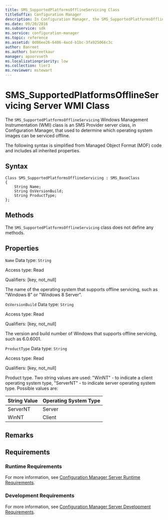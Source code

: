 ```yaml
---
title: SMS_SupportedPlatformsOfflineServicing Class
titleSuffix: Configuration Manager
description: In Configuration Manager, the SMS_SupportedPlatformsOfflineServicing Windows Management Instrumentation class is an SMS Provider server class that used to determine which operating system images can be serviced offline.
ms.date: 09/20/2016
ms.subservice: sdk
ms.service: configuration-manager
ms.topic: reference
ms.assetid: 0d06ee26-6406-4acd-b1bc-3fa925066c3c
author: Banreet
ms.author: banreetkaur
manager: apoorvseth
ms.localizationpriority: low
ms.collection: tier3
ms.reviewer: mstewart
---
```

# SMS_SupportedPlatformsOfflineServicing Server WMI Class
The `SMS_SupportedPlatformsOfflineServicing` Windows Management Instrumentation (WMI) class is an SMS Provider server class, in Configuration Manager, that used to determine which operating system images can be serviced offline.

 The following syntax is simplified from Managed Object Format (MOF) code and includes all inherited properties.

## Syntax

```
Class SMS_SupportedPlatformsOfflineServicing : SMS_BaseClass
{
    String Name;
    String OsVersionBuild;
    String ProductType;
};
```

## Methods
 The `SMS_SupportedPlatformsOfflineServicing` class does not define any methods.

## Properties
 `Name`
 Data type: `String`

 Access type: Read

 Qualifiers: [key, not_null]

 The name of the operating system that supports offline servicing, such as "Windows 8" or "Windows 8 Server".

 `OsVersionBuild`
 Data type: `String`

 Access type: Read

 Qualifiers: [key, not_null]

 The version and build number of Windows that supports offline servicing, such as 6.0.6001.

 `ProductType`
 Data type: `String`

 Access type: Read

 Qualifiers: [key, not_null]

 Product type. Two string values are used: "WinNT" - to indicate a client operating system type, "ServerNT" - to indicate server operating system type. Possible values are:

|String Value|Operating System Type|
|------------------|---------------------------|
|ServerNT|Server|
|WinNT|Client|

## Remarks

## Requirements

### Runtime Requirements
 For more information, see [Configuration Manager Server Runtime Requirements](../../../../../develop/core/reqs/server-runtime-requirements.md).

### Development Requirements
 For more information, see [Configuration Manager Server Development Requirements](../../../../../develop/core/reqs/server-development-requirements.md).
